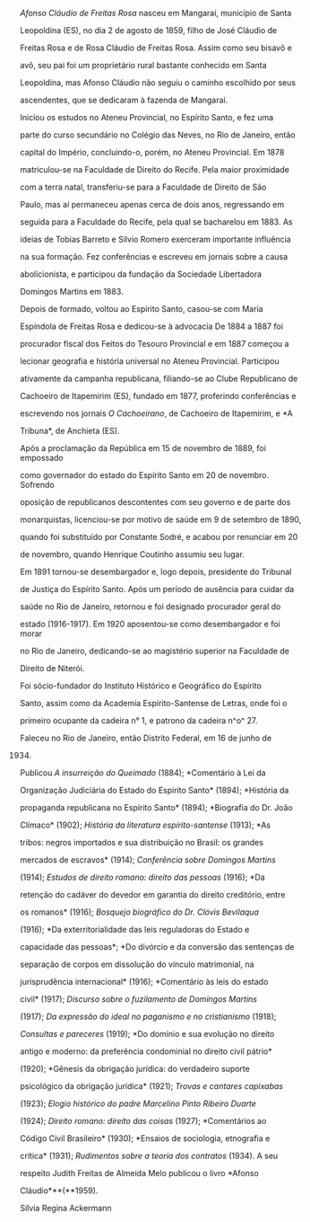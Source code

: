 

*Afonso Cláudio de Freitas Rosa* nasceu em Mangaraí, município de Santa

Leopoldina (ES), no dia 2 de agosto de 1859, filho de José Cláudio de

Freitas Rosa e de Rosa Cláudio de Freitas Rosa. Assim como seu bisavô e

avô, seu pai foi um proprietário rural bastante conhecido em Santa

Leopoldina, mas Afonso Cláudio não seguiu o caminho escolhido por seus

ascendentes, que se dedicaram à fazenda de Mangaraí.



Iniciou os estudos no Ateneu Provincial, no Espírito Santo, e fez uma

parte do curso secundário no Colégio das Neves, no Rio de Janeiro, então

capital do Império, concluindo-o, porém, no Ateneu Provincial. Em 1878

matriculou-se na Faculdade de Direito do Recife. Pela maior proximidade

com a terra natal, transferiu-se para a Faculdade de Direito de São

Paulo, mas aí permaneceu apenas cerca de dois anos, regressando em

seguida para a Faculdade do Recife, pela qual se bacharelou em 1883. As

ideias de Tobias Barreto e Sílvio Romero exerceram importante influência

na sua formação. Fez conferências e escreveu em jornais sobre a causa

abolicionista, e participou da fundação da Sociedade Libertadora

Domingos Martins em 1883.



Depois de formado, voltou ao Espírito Santo, casou-se com Maria

Espíndola de Freitas Rosa e dedicou-se à advocacia De 1884 a 1887 foi

procurador fiscal dos Feitos do Tesouro Provincial e em 1887 começou a

lecionar geografia e história universal no Ateneu Provincial. Participou

ativamente da campanha republicana, filiando-se ao Clube Republicano de

Cachoeiro de Itapemirim (ES), fundado em 1877, proferindo conferências e

escrevendo nos jornais *O Cachoeirano*, de Cachoeiro de Itapemirim, e *A

Tribuna*, de Anchieta (ES).



Após a proclamação da República em 15 de novembro de 1889, foi empossado

como governador do estado do Espírito Santo em 20 de novembro. Sofrendo

oposição de republicanos descontentes com seu governo e de parte dos

monarquistas, licenciou-se por motivo de saúde em 9 de setembro de 1890,

quando foi substituído por Constante Sodré, e acabou por renunciar em 20

de novembro, quando Henrique Coutinho assumiu seu lugar.



Em 1891 tornou-se desembargador e, logo depois, presidente do Tribunal

de Justiça do Espírito Santo. Após um período de ausência para cuidar da

saúde no Rio de Janeiro, retornou e foi designado procurador geral do

estado (1916-1917). Em 1920 aposentou-se como desembargador e foi morar

no Rio de Janeiro, dedicando-se ao magistério superior na Faculdade de

Direito de Niterói.



Foi sócio-fundador do Instituto Histórico e Geográfico do Espírito

Santo, assim como da Academia Espírito-Santense de Letras, onde foi o

primeiro ocupante da cadeira n° 1, e patrono da cadeira n^o^ 27.



Faleceu no Rio de Janeiro, então Distrito Federal, em 16 de junho de

1934.



Publicou *A insurreição do Queimado* (1884); *Comentário à Lei da

Organização Judiciária do Estado do Espírito Santo* (1894); *História da

propaganda republicana no Espírito Santo* (1894); *Biografia do Dr. João

Clímaco* (1902); *História da literatura espírito-santense* (1913); *As

tribos: negros importados e sua distribuição no Brasil: os grandes

mercados de escravos* (1914); *Conferência sobre Domingos Martins*

(1914); *Estudos de direito romano: direito das pessoas* (1916); *Da

retenção do cadáver do devedor em garantia do direito creditório, entre

os romanos* (1916); *Bosquejo biográfico do Dr. Clóvis Bevilaqua*

(1916); *Da exterritorialidade das leis reguladoras do Estado e

capacidade das pessoas*; *Do divórcio e da conversão das sentenças de

separação de corpos em dissolução do vínculo matrimonial, na

jurisprudência internacional* (1916); *Comentário às leis do estado

civil* (1917); *Discurso sobre o fuzilamento de Domingos Martins*

(1917); *Da expressão do ideal no paganismo e no cristianismo* (1918);

*Consultas e pareceres* (1919); *Do domínio e sua evolução no direito

antigo e moderno: da preferência condominial no direito civil pátrio*

(1920); *Gênesis da obrigação jurídica: do verdadeiro suporte

psicológico da obrigação jurídica* (1921); *Trovas e cantares capixabas*

(1923); *Elogio histórico do padre Marcelino Pinto Ribeiro Duarte*

(1924); *Direito romano: direito das coisas* (1927); *Comentários ao

Código Civil Brasileiro* (1930); *Ensaios de sociologia, etnografia e

crítica* (1931); *Rudimentos sobre a teoria dos contratos* (1934). A seu

respeito Judith Freitas de Almeida Melo publicou o livro *Afonso

Cláudio***(**1959).



Sílvia Regina Ackermann



